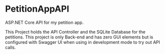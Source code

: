 # PetitionAppAPI
ASP.NET Core API for my petition app.

This Project holds the API Controller and the SQLite Database for the petitions. This project is only Back-end and has zero GUI elements but is configured with Swagger UI when using in development mode to try out API calls.
